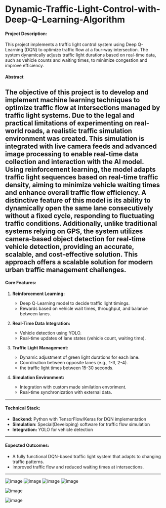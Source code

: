 # Dynamic-Traffic-Light-Control-with-Deep-Q-Learning-Algorithm

#### Project Description:
This project implements a traffic light control system using Deep Q-Learning (DQN) to optimize traffic flow at a four-way intersection. The system dynamically adjusts traffic light durations based on real-time data, such as vehicle counts and waiting times, to minimize congestion and improve efficiency.


#### Abstract
The objective of this project is to develop and implement machine learning techniques to optimize traffic flow at intersections managed by traffic light systems. Due to the legal and practical limitations of experimenting on real-world roads, a realistic traffic simulation environment was created. This simulation is integrated with live camera feeds and advanced image processing to enable real-time data collection and interaction with the AI model. Using reinforcement learning, the model adapts traffic light sequences based on real-time traffic density, aiming to minimize vehicle waiting times and enhance overall traffic flow efficiency. A distinctive feature of this model is its ability to dynamically open the same lane consecutively without a fixed cycle, responding to fluctuating traffic conditions. Additionally, unlike traditional systems relying on GPS, the system utilizes camera-based object detection for real-time vehicle detection, providing an accurate, scalable, and cost-effective solution. This approach offers a scalable solution for modern urban traffic management challenges.
---

#### Core Features:
1. **Reinforcement Learning:**
   - Deep Q-Learning model to decide traffic light timings.
   - Rewards based on vehicle wait times, throughput, and balance between lanes.

2. **Real-Time Data Integration:**
   - Vehicle detection using YOLO.
   - Real-time updates of lane states (vehicle count, waiting time).

3. **Traffic Light Management:**
   - Dynamic adjustment of green light durations for each lane.
   - Coordination between opposite lanes (e.g., 1-3, 2-4).
   - the traffic light times between 15-30 seconds.

4. **Simulation Environment:**
   - Integration with custom made similation envoriment.
   - Real-time synchronization with external data.

---

#### Technical Stack:
- **Backend:** Python with TensorFlow/Keras for DQN implementation
- **Simulation:** Special(Developing) software for traffic flow simulation
- **Integration:** YOLO for vehicle detection

---

#### Expected Outcomes:
- A fully functional DQN-based traffic light system that adapts to changing traffic patterns.
- Improved traffic flow and reduced waiting times at intersections.

---




![image](https://github.com/user-attachments/assets/eee330d8-09bb-4172-8a7a-8ee446c51cc9)
![image](https://github.com/user-attachments/assets/b5d5c77c-2a91-445c-b2a3-79bf8870e059)
![image](https://github.com/user-attachments/assets/02f51a79-be6d-4f7d-8647-b8e3d630f57a)
![image](https://github.com/user-attachments/assets/ce7f8a21-be78-42b9-baaf-98a640492c38)



![image](https://github.com/user-attachments/assets/437208e3-3ff6-4edb-a3c7-067cd1b24c61)

![image](https://github.com/user-attachments/assets/e18d3b92-fffd-49fb-a58f-e533fe0edd87)

